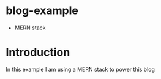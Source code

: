 # blog-example
* MERN stack

# Introduction
In this example I am using a MERN stack to power this blog
